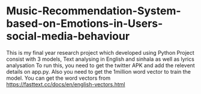 # Music-Recommendation-System-based-on-Emotions-in-Users-social-media-behaviour
This is my final year research project which developed using Python
Project consist with 3 models, Text analysing in English and sinhala as well as lyrics analysation
To run this, you need to get the twitter APK and add the relevent details on app.py.
Also you need to get the 1million word vector to train the model.
You can get the word vectors from https://fasttext.cc/docs/en/english-vectors.html
